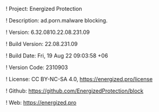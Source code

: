 ! Project: Energized Protection

! Description: ad.porn.malware blocking.

! Version: 6.32.0810.22.08.231.09

! Build Version: 22.08.231.09

! Build Date: Fri, 19 Aug 22 09:03:58 +06

! Version Code: 2310903

! License: CC BY-NC-SA 4.0, https://energized.pro/license

! Github: https://github.com/EnergizedProtection/block

! Web: https://energized.pro
